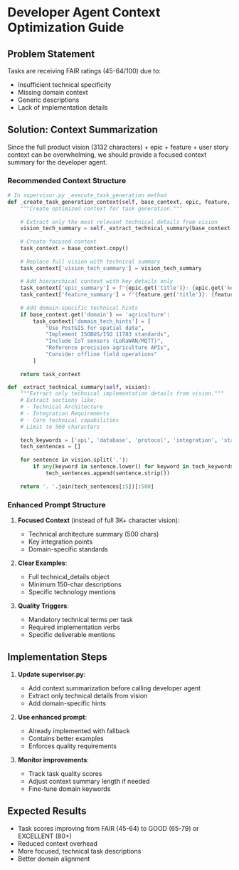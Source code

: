 # Developer Agent Context Optimization Guide

## Problem Statement
Tasks are receiving FAIR ratings (45-64/100) due to:
- Insufficient technical specificity
- Missing domain context
- Generic descriptions
- Lack of implementation details

## Solution: Context Summarization

Since the full product vision (3132 characters) + epic + feature + user story context can be overwhelming, we should provide a focused context summary for the developer agent.

### Recommended Context Structure

```python
# In supervisor.py _execute_task_generation method
def _create_task_generation_context(self, base_context, epic, feature, user_story):
    """Create optimized context for task generation."""
    
    # Extract only the most relevant technical details from vision
    vision_tech_summary = self._extract_technical_summary(base_context.get('product_vision', ''))
    
    # Create focused context
    task_context = base_context.copy()
    
    # Replace full vision with technical summary
    task_context['vision_tech_summary'] = vision_tech_summary
    
    # Add hierarchical context with key details only
    task_context['epic_summary'] = f"{epic.get('title')}: {epic.get('key_deliverables', '')[:200]}"
    task_context['feature_summary'] = f"{feature.get('title')}: {feature.get('technical_approach', '')[:200]}"
    
    # Add domain-specific technical hints
    if base_context.get('domain') == 'agriculture':
        task_context['domain_tech_hints'] = [
            "Use PostGIS for spatial data",
            "Implement ISOBUS/ISO 11783 standards",
            "Include IoT sensors (LoRaWAN/MQTT)",
            "Reference precision agriculture APIs",
            "Consider offline field operations"
        ]
    
    return task_context

def _extract_technical_summary(self, vision):
    """Extract only technical implementation details from vision."""
    # Extract sections like:
    # - Technical Architecture
    # - Integration Requirements
    # - Core technical capabilities
    # Limit to 500 characters
    
    tech_keywords = ['api', 'database', 'protocol', 'integration', 'standard', 'mqtt', 'postgis']
    tech_sentences = []
    
    for sentence in vision.split('.'):
        if any(keyword in sentence.lower() for keyword in tech_keywords):
            tech_sentences.append(sentence.strip())
    
    return '. '.join(tech_sentences[:5])[:500]
```

### Enhanced Prompt Structure

1. **Focused Context** (instead of full 3K+ character vision):
   - Technical architecture summary (500 chars)
   - Key integration points
   - Domain-specific standards

2. **Clear Examples**:
   - Full technical_details object
   - Minimum 150-char descriptions
   - Specific technology mentions

3. **Quality Triggers**:
   - Mandatory technical terms per task
   - Required implementation verbs
   - Specific deliverable mentions

## Implementation Steps

1. **Update supervisor.py**:
   - Add context summarization before calling developer agent
   - Extract only technical details from vision
   - Add domain-specific hints

2. **Use enhanced prompt**:
   - Already implemented with fallback
   - Contains better examples
   - Enforces quality requirements

3. **Monitor improvements**:
   - Track task quality scores
   - Adjust context summary length if needed
   - Fine-tune domain keywords

## Expected Results
- Task scores improving from FAIR (45-64) to GOOD (65-79) or EXCELLENT (80+)
- Reduced context overhead
- More focused, technical task descriptions
- Better domain alignment